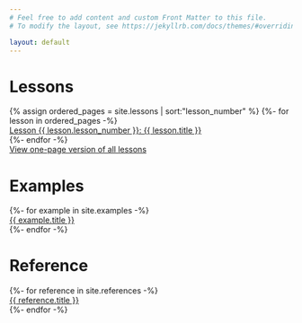 ```yaml
---
# Feel free to add content and custom Front Matter to this file.
# To modify the layout, see https://jekyllrb.com/docs/themes/#overriding-theme-defaults

layout: default
---
```


<h1>Lessons</h1>
{% assign ordered_pages = site.lessons | sort:"lesson_number" %}
{%- for lesson in ordered_pages -%}
<div>
    <a href="{{lesson.url }}">Lesson {{ lesson.lesson_number }}: {{ lesson.title }}</a>
</div>
{%- endfor -%}

<div>
<a href="/lessons/print">View one-page version of all lessons</a>
</div>

<h1>Examples</h1>
{%- for example in site.examples -%}
<div>
    <a href="{{example.url }}">{{ example.title }}</a>
</div>
{%- endfor -%}

<h1>Reference</h1>
{%- for reference in site.references -%}
<div>
    <a href="{{ reference.url }}">{{ reference.title }}</a>
</div>
{%- endfor -%}

